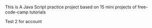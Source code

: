 This is A Java Script practice project based on 15 mini projects of free-code-camp tutorials 

Test 2 for account